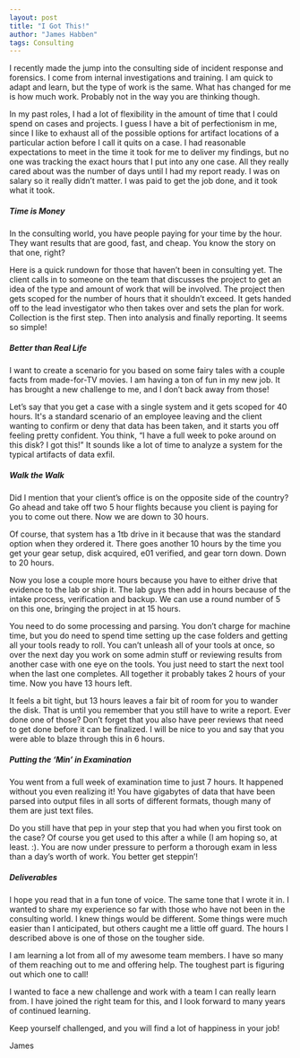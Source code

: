 ```yaml
---
layout: post
title: "I Got This!"
author: "James Habben"
tags: Consulting
---
```


I recently made the jump into the consulting side of incident response and forensics. I come from internal investigations and training. I am quick to adapt and learn, but the type of work is the same. What has changed for me is how much work. Probably not in the way you are thinking though.

In my past roles, I had a lot of flexibility in the amount of time that I could spend on cases and projects. I guess I have a bit of perfectionism in me, since I like to exhaust all of the possible options for artifact locations of a particular action before I call it quits on a case. I had reasonable expectations to meet in the time it took for me to deliver my findings, but no one was tracking the exact hours that I put into any one case. All they really cared about was the number of days until I had my report ready. I was on salary so it really didn’t matter. I was paid to get the job done, and it took what it took.

##### Time is Money

In the consulting world, you have people paying for your time by the hour. They want results that are good, fast, and cheap. You know the story on that one, right?

Here is a quick rundown for those that haven’t been in consulting yet. The client calls in to someone on the team that discusses the project to get an idea of the type and amount of work that will be involved. The project then gets scoped for the number of hours that it shouldn’t exceed. It gets handed off to the lead investigator who then takes over and sets the plan for work. Collection is the first step. Then into analysis and finally reporting. It seems so simple!

##### Better than Real Life

I want to create a scenario for you based on some fairy tales with a couple facts from made-for-TV movies. I am having a ton of fun in my new job. It has brought a new challenge to me, and I don’t back away from those!

Let’s say that you get a case with a single system and it gets scoped for 40 hours. It's a standard scenario of an employee leaving and the client wanting to confirm or deny that data has been taken, and it starts you off feeling pretty confident. You think, “I have a full week to poke around on this disk? I got this!” It sounds like a lot of time to analyze a system for the typical artifacts of data exfil.

##### Walk the Walk

Did I mention that your client’s office is on the opposite side of the country? Go ahead and take off two 5 hour flights because you client is paying for you to come out there. Now we are down to 30 hours.

Of course, that system has a 1tb drive in it because that was the standard option when they ordered it. There goes another 10 hours by the time you get your gear setup, disk acquired, e01 verified, and gear torn down. Down to 20 hours.

Now you lose a couple more hours because you have to either drive that evidence to the lab or ship it. The lab guys then add in hours because of the intake process, verification and backup. We can use a round number of 5 on this one, bringing the project in at 15 hours.

You need to do some processing and parsing. You don’t charge for machine time, but you do need to spend time setting up the case folders and getting all your tools ready to roll. You can’t unleash all of your tools at once, so over the next day you work on some admin stuff or reviewing results from another case with one eye on the tools. You just need to start the next tool when the last one completes. All together it probably takes 2 hours of your time. Now you have 13 hours left.

It feels a bit tight, but 13 hours leaves a fair bit of room for you to wander the disk. That is until you remember that you still have to write a report. Ever done one of those? Don’t forget that you also have peer reviews that need to get done before it can be finalized. I will be nice to you and say that you were able to blaze through this in 6 hours.

##### Putting the ‘Min’ in Examination

You went from a full week of examination time to just 7 hours. It happened without you even realizing it! You have gigabytes of data that have been parsed into output files in all sorts of different formats, though many of them are just text files.

Do you still have that pep in your step that you had when you first took on the case? Of course you get used to this after a while (I am hoping so, at least. :). You are now under pressure to perform a thorough exam in less than a day’s worth of work. You better get steppin’!

##### Deliverables

I hope you read that in a fun tone of voice. The same tone that I wrote it in. I wanted to share my experience so far with those who have not been in the consulting world. I knew things would be different. Some things were much easier than I anticipated, but others caught me a little off guard. The hours I described above is one of those on the tougher side.

I am learning a lot from all of my awesome team members. I have so many of them reaching out to me and offering help. The toughest part is figuring out which one to call!

I wanted to face a new challenge and work with a team I can really learn from. I have joined the right team for this, and I look forward to many years of continued learning.

Keep yourself challenged, and you will find a lot of happiness in your job!

James
